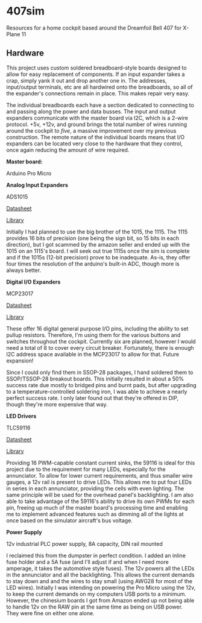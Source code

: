 # 407sim
Resources for a home cockpit based around the Dreamfoil Bell 407 for X-Plane 11

## Hardware

This project uses custom soldered breadboard-style boards designed to allow for easy replacement of components. If an input expander takes a crap, simply yank it out and drop another one in. The addresses, input/output terminals, etc are all hardwired onto the breadboards, so all of the expander's connections remain in place. This makes repair very easy.

The individual breadboards each have a section dedicated to connecting to and passing along the power and data busses. The input and output expanders communicate with the master board via I2C, which is a 2-wire protocol. +5v, +12v, and ground brings the total number of wires running around the cockpit to *five*, a massive improvement over my previous construction. The remote nature of the individual boards means that I/O expanders can be located very close to the hardware that they control, once again reducing the amount of wire required.


**Master board:**

Arduino Pro Micro

**Analog Input Expanders**

ADS1015

[Datasheet](https://www.ti.com/lit/ds/symlink/ads1015.pdf?ts=1612148121389&ref_url=https%253A%252F%252Fwww.startpage.com%252F)

[Library](https://github.com/adafruit/Adafruit_ADS1X15)

Initially I had planned to use the big brother of the 1015, the 1115. The 1115 provides 16 bits of precision (one being the sign bit, so 15 bits in each direction), but I got scammed by the amazon seller and ended up with the 1015 on an 1115's board. I will seek out true 1115s once the sim is complete and if the 1015s (12-bit precision) prove to be inadequate. As-is, they offer four times the resolution of the arduino's built-in ADC, though more is always better.


**Digital I/O Expanders**

MCP23017

[Datasheet](https://ww1.microchip.com/downloads/en/devicedoc/20001952c.pdf)

[Library](200~https://github.com/adafruit/Adafruit-MCP23017-Arduino-Library/blob/master/Adafruit_MCP23017.h)

These offer 16 digital general purpose I/O pins, including the ability to set pullup resistors. Therefore, I'm using them for the various buttons and switches throughout the cockpit. Currently six are planned, however I would need a total of 8 to cover every circuit breaker. Fortunately, there is enough I2C address space available in the MCP23017 to allow for that. Future expansion!

Since I could only find them in SSOP-28 packages, I hand soldered them to SSOP/TSSOP-28 breakout boards. This initially resulted in about a 50% success rate due mostly to bridged pins and burnt pads, but after upgrading to a temperature-controlled soldering iron, I was able to achieve a nearly perfect success rate. I only later found out that they're offered in DIP, though they're more expensive that way.


**LED Drivers**

TLC59116

[Datasheet](https://www.ti.com/lit/ds/symlink/tlc59116.pdf?ts=1611354508126&ref_url=https%253A%252F%252Fwww.google.com%252F)

[Library](https://github.com/2splat/arduino-TLC59116/blob/master/examples/basic_usage_single/basic_usage_single.ino)

Providing 16 PWM-capable constant current sinks, the 59116 is ideal for this project due to the requirement for many LEDs, especially for the annunciator. To allow for lower current requirements, and thus smaller wire gauges, a 12v rail is present to drive LEDs. This allows me to put four LEDs in series in each annunciator, providing the cells with even lighting. The same principle will be used for the overhead panel's backlighting. I am also able to take advantage of the 59116's ability to drive its own PWMs for each pin, freeing up much of the master board's processing time and enabling me to implement advanced features such as dimming all of the lights at once based on the simulator aircraft's bus voltage. 


**Power Supply**

12v industrial PLC power supply, 8A capacity, DIN rail mounted

I reclaimed this from the dumpster in perfect condition. I added an inline fuse holder and a 5A fuse (and I'll adjust if and when I need more amperage, it takes the automotive style fuses). The 12v powers all the LEDs in the annunciator and all the backlighting. This allows the current demands to stay down and and the wires to stay small (using AWG28 for most of the LED wires). Initially I was intending on powering the Pro Micro using the 12v, to keep the current demands on my computers USB ports to a minimum. However, the chinesium boards I got from Amazon ended up not being able to handle 12v on the RAW pin at the same time as being on USB power. They were fine on either one alone.


